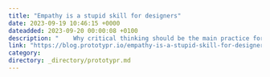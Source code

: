 ```yaml
---
title: "Empathy is a stupid skill for designers"
date: 2023-09-19 10:46:15 +0000
dateadded: 2023-09-20 00:00:08 +0100
description: "    Why critical thinking should be the main practice for designers today  Continue reading on Prototypr »  "
link: "https://blog.prototypr.io/empathy-is-a-stupid-skill-for-designers-b46838795e9a?source=rss----eb297ea1161a---4"
category:
directory: _directory/prototypr.md
---
```

